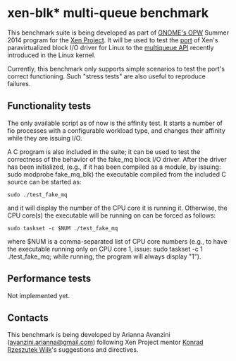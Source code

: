 xen-blk* multi-queue benchmark
==============================

This benchmark suite is being developed as part of [GNOME's OPW](https://gnome.org/opw/)
Summer 2014 program for the [Xen Project](http://www.xenproject.org/). It will
be used to test the [port](http://goo.gl/bcvHMh) of Xen's paravirtualized block
I/O driver for Linux to the [multiqueue API](http://lwn.net/Articles/552904/)
recently introduced in the Linux kernel.

Currently, this benchmark only supports simple scenarios to test the port's
correct functioning. Such "stress tests" are also useful to reproduce failures.

Functionality tests
-------------------

The only available script as of now is the affinity test. It starts a number of fio
processes with a configurable workload type, and changes their affinity while they
are issuing I/O.

A C program is also included in the suite; it can be used to test the correctness
of the behavior of the fake_mq block I/O driver. After the driver has been initialized,
(e.g., if it has been compiled as a module, by issuing: sudo modprobe fake_mq_blk)
the executable compiled from the included C source can be started as:
```
sudo ./test_fake_mq
``` 
and it will display the number of the CPU core it is running it. Otherwise, the
CPU core(s) the executable will be running on can be forced as follows: 
```
sudo taskset -c $NUM ./test_fake_mq
```
where $NUM is a comma-separated list of CPU core numbers (e.g., to have the
executable running only on CPU core 1, issue: sudo taskset -c 1 ./test_fake_mq;
while running, the program will always display "1").

Performance tests
-----------------

Not implemented yet.

Contacts
--------

This benchmark is being developed by Arianna Avanzini (<avanzini.arianna@gmail.com>)
following Xen Project mentor [Konrad Rzeszutek Wilk](http://blog.xen.org/index.php/author/konrad.wilk/)'s
suggestions and directives.
